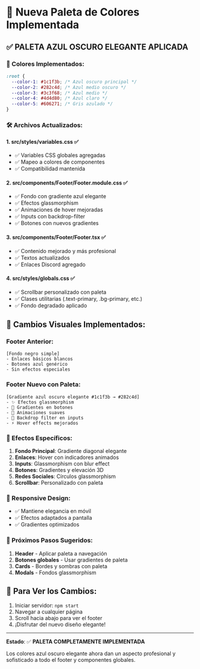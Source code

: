 # 🎨 Nueva Paleta de Colores Implementada

## ✅ PALETA AZUL OSCURO ELEGANTE APLICADA

### 🎯 Colores Implementados:

```css
:root {
  --color-1: #1c1f3b; /* Azul oscuro principal */
  --color-2: #282c4d; /* Azul medio oscuro */
  --color-3: #3c3f68; /* Azul medio */
  --color-4: #4d4d80; /* Azul claro */
  --color-5: #606271; /* Gris azulado */
}
```

### 🛠️ Archivos Actualizados:

#### 1. **src/styles/variables.css** ✅
- ✅ Variables CSS globales agregadas
- ✅ Mapeo a colores de componentes
- ✅ Compatibilidad mantenida

#### 2. **src/components/Footer/Footer.module.css** ✅
- ✅ Fondo con gradiente azul elegante
- ✅ Efectos glassmorphism
- ✅ Animaciones de hover mejoradas
- ✅ Inputs con backdrop-filter
- ✅ Botones con nuevos gradientes

#### 3. **src/components/Footer/Footer.tsx** ✅
- ✅ Contenido mejorado y más profesional
- ✅ Textos actualizados
- ✅ Enlaces Discord agregado

#### 4. **src/styles/globals.css** ✅
- ✅ Scrollbar personalizado con paleta
- ✅ Clases utilitarias (.text-primary, .bg-primary, etc.)
- ✅ Fondo degradado aplicado

## 🎨 Cambios Visuales Implementados:

### **Footer Anterior**:
```
[Fondo negro simple]
- Enlaces básicos blancos
- Botones azul genérico
- Sin efectos especiales
```

### **Footer Nuevo con Paleta**:
```
[Gradiente azul oscuro elegante #1c1f3b → #282c4d]
- ✨ Efectos glassmorphism
- 🎯 Gradientes en botones
- 💫 Animaciones suaves
- 🔮 Backdrop filter en inputs
- ⚡ Hover effects mejorados
```

### 🌟 Efectos Específicos:

1. **Fondo Principal**: Gradiente diagonal elegante
2. **Enlaces**: Hover con indicadores animados
3. **Inputs**: Glassmorphism con blur effect
4. **Botones**: Gradientes y elevación 3D
5. **Redes Sociales**: Círculos glassmorphism
6. **Scrollbar**: Personalizado con paleta

### 📱 Responsive Design:
- ✅ Mantiene elegancia en móvil
- ✅ Efectos adaptados a pantalla
- ✅ Gradientes optimizados

### 🎯 Próximos Pasos Sugeridos:
1. **Header** - Aplicar paleta a navegación
2. **Botones globales** - Usar gradientes de paleta
3. **Cards** - Bordes y sombras con paleta
4. **Modals** - Fondos glassmorphism

## 🚀 Para Ver los Cambios:
1. Iniciar servidor: `npm start`
2. Navegar a cualquier página
3. Scroll hacia abajo para ver el footer
4. ¡Disfrutar del nuevo diseño elegante!

---

**Estado**: ✅ **PALETA COMPLETAMENTE IMPLEMENTADA**

Los colores azul oscuro elegante ahora dan un aspecto profesional y sofisticado a todo el footer y componentes globales.